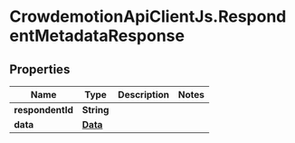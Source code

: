 # CrowdemotionApiClientJs.RespondentMetadataResponse

## Properties
Name | Type | Description | Notes
------------ | ------------- | ------------- | -------------
**respondentId** | **String** |  | 
**data** | [**Data**](Data.md) |  | 


